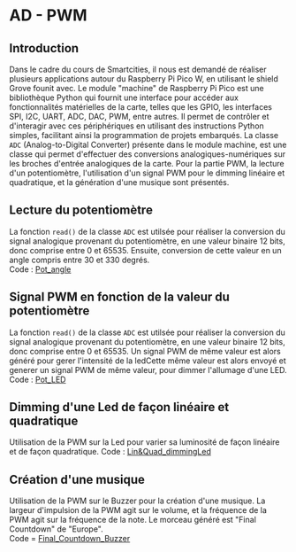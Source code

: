 # AD - PWM
## Introduction
Dans le cadre du cours de Smartcities, il nous est demandé de réaliser plusieurs applications autour du Raspberry Pi Pico W, en utilisant le shield Grove founit avec.
Le module "machine" de Raspberry Pi Pico est une bibliothèque Python qui fournit une interface pour accéder aux fonctionnalités matérielles de la carte, telles que les GPIO, les interfaces SPI, I2C, UART, ADC, DAC, PWM, entre autres. Il permet de contrôler et d'interagir avec ces périphériques en utilisant des instructions Python simples, facilitant ainsi la programmation de projets embarqués. La classe `ADC` (Analog-to-Digital Converter) présente dans le module machine, est une classe qui permet d'effectuer des conversions analogiques-numériques sur les broches d'entrée analogiques de la carte.
Pour la partie PWM, la lecture d'un potentiomètre, l'utilisation d'un signal PWM pour le dimming linéaire et quadratique, et la génération d'une musique sont présentés.
## Lecture du potentiomètre
La fonction `read()` de la classe `ADC` est utilsée pour réaliser la conversion du signal analogique provenant du potentiomètre, en une valeur binaire 12 bits, donc comprise entre 0 et 65535. Ensuite, conversion de cette valeur en un angle compris entre 30 et 330 degrés.   <BR>
Code : [Pot_angle](https://github.com/hepl-leclercq/smartcities/blob/52242becf5d6158fb5e8ecf648cea9acf3f825bd/AD_PWM/Pot_angle.py)

## Signal PWM en fonction de la valeur du potentiomètre
La fonction `read()` de la classe `ADC` est utilsée pour réaliser la conversion du signal analogique provenant du potentiomètre, en une valeur binaire 12 bits, donc comprise entre 0 et 65535. Un signal PWM de même valeur est alors généré pour gerer l'intensité de la ledCette même valeur est alors envoyé et generer un signal PWM de même valeur, pour dimmer l'allumage d'une LED.<BR>
Code : [Pot_LED](https://github.com/hepl-leclercq/smartcities/blob/fae5f5ee30da61839b5e29f9089763c6f4e1b1fb/AD_PWM/Pot_LED.py)
## Dimming d'une Led de façon linéaire et quadratique
  Utilisation de la PWM sur la Led pour varier sa luminosité de façon linéaire et de façon quadratique. 
Code : [Lin&Quad_dimmingLed](https://github.com/hepl-leclercq/smartcities/blob/0a0aa7913e14d9f004b816ff375e80577415b072/AD_PWM/Lin&Quad_dimmingLed.py)
## Création d'une musique
Utilisation de la PWM sur le Buzzer pour la création d'une musique. La largeur d'impulsion de la PWM agit sur le volume, et la fréquence de la PWM agit sur la fréquence de la note. Le morceau généré est "Final Countdown" de "Europe".<BR>
Code = [Final_Countdown_Buzzer](https://github.com/hepl-leclercq/smartcities/blob/4b91a1f2deeb30321c6f24695a13a5e49e7f2d20/AD_PWM/Final_Countdown_Buzzer.py)
